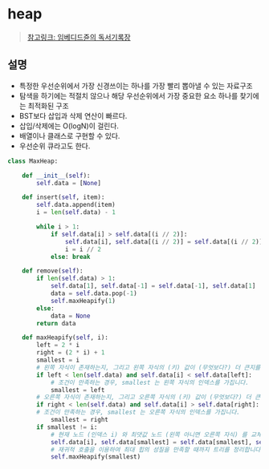 # heap

> [참고링크: 임베디드쥰의 독서기록장](https://m.blog.naver.com/PostView.naver?isHttpsRedirect=true&blogId=leeinje66&logNo=221622360256)
## 설명
- 특정한 우선순위에서 가장 신경쓰이는 하나를 가장 빨리 뽑아낼 수 있는 자료구조
- 탐색을 하기에는 적절치 않으나 해당 우선순위에서 가장 중요한 요소 하나를 찾기에는 최적화된 구조
- BST보다 삽입과 삭제 연산이 빠르다.
- 삽입/삭제에는 O(logN)이 걸린다.
- 배열이나 클래스로 구현할 수 있다.
- 우선순위 큐라고도 한다.

```python
class MaxHeap:

    def __init__(self):
        self.data = [None] 

    def insert(self, item):
        self.data.append(item)
        i = len(self.data) - 1

        while i > 1:
            if self.data[i] > self.data[(i // 2)]:
                self.data[i], self.data[(i // 2)] = self.data[(i // 2)], self.data[i]
                i = i // 2
            else: break

    def remove(self):
        if len(self.data) > 1:
            self.data[1], self.data[-1] = self.data[-1], self.data[1]
            data = self.data.pop(-1)
            self.maxHeapify(1)
        else:
            data = None
        return data

    def maxHeapify(self, i):
        left = 2 * i
        right = (2 * i) + 1
        smallest = i
        # 왼쪽 자식이 존재하는지, 그리고 왼쪽 자식의 (키) 값이 (무엇보다?) 더 큰지를 판단합니다.
        if left < len(self.data) and self.data[i] < self.data[left]:
            # 조건이 만족하는 경우, smallest 는 왼쪽 자식의 인덱스를 가집니다.          
            smallest = left
        # 오른쪽 자식이 존재하는지, 그리고 오른쪽 자식의 (키) 값이 (무엇보다?) 더 큰지를 판단합니다.
        if right < len(self.data) and self.data[i] > self.data[right]:            
        # 조건이 만족하는 경우, smallest 는 오른쪽 자식의 인덱스를 가집니다.
            smallest = right
        if smallest != i:
            # 현재 노드 (인덱스 i) 와 최댓값 노드 (왼쪽 아니면 오른쪽 자식) 를 교체합니다.
            self.data[i], self.data[smallest] = self.data[smallest], self.data[i]
            # 재귀적 호출을 이용하여 최대 힙의 성질을 만족할 때까지 트리를 정리합니다.
            self.maxHeapify(smallest)
```